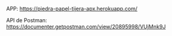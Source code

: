 APP: https://piedra-papel-tijera-apx.herokuapp.com/

API de Postman: https://documenter.getpostman.com/view/20895998/VUjMnk9J
